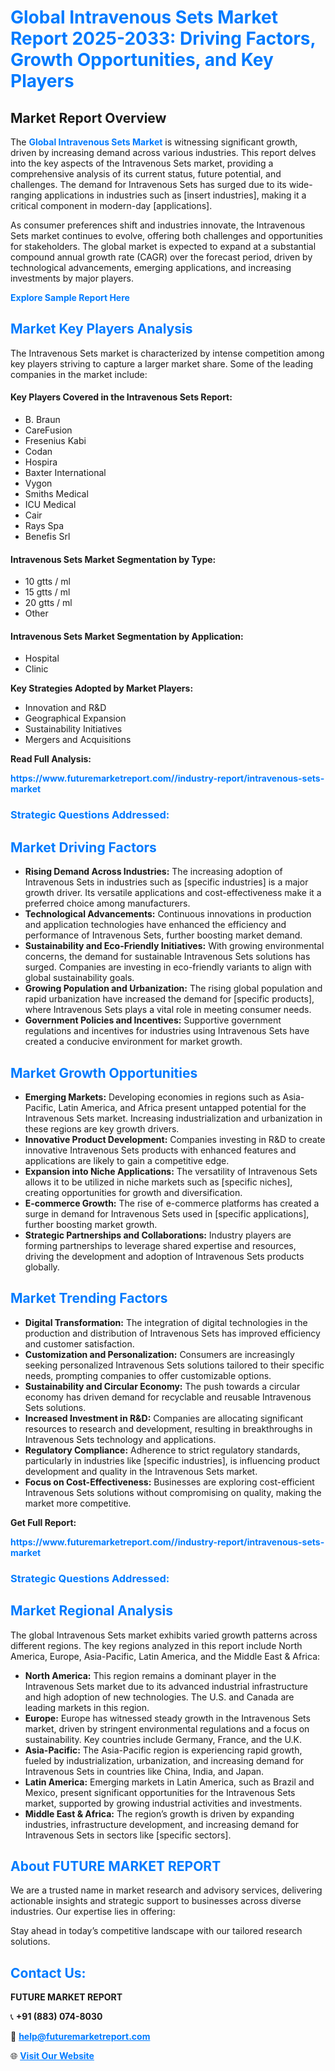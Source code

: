 <h1 style="color: #007BFF;">Global Intravenous Sets Market Report 2025-2033: Driving Factors, Growth Opportunities, and Key Players</h1>

<section id="overview">
<h2>Market Report Overview</h2>
<p>The <a href="https://www.futuremarketreport.com//industry-report/intravenous-sets-market" style="color: #007BFF; text-decoration: none;"><strong>Global Intravenous Sets Market</strong></a> is witnessing significant growth, driven by increasing demand across various industries. This report delves into the key aspects of the Intravenous Sets market, providing a comprehensive analysis of its current status, future potential, and challenges. The demand for Intravenous Sets has surged due to its wide-ranging applications in industries such as [insert industries], making it a critical component in modern-day [applications].</p>
<p>As consumer preferences shift and industries innovate, the Intravenous Sets market continues to evolve, offering both challenges and opportunities for stakeholders. The global market is expected to expand at a substantial compound annual growth rate (CAGR) over the forecast period, driven by technological advancements, emerging applications, and increasing investments by major players.</p>
</section>

<section id="overview">
<p><a href="https://www.futuremarketreport.com//request-sample/reportId=55860" style="color: #007BFF; text-decoration: none;"><strong>Explore Sample Report Here</strong></a></p>
</section>

<section id="key-players">
<h2 style="color: #007BFF;">Market Key Players Analysis</h2>
<p>The Intravenous Sets market is characterized by intense competition among key players striving to capture a larger market share. Some of the leading companies in the market include:</p>
<h4>Key Players Covered in the Intravenous Sets Report:</h4>
<ul><li>B. Braun</li><li>CareFusion</li><li>Fresenius Kabi</li><li>Codan</li><li>Hospira</li><li>Baxter International</li><li>Vygon</li><li>Smiths Medical</li><li>ICU Medical</li><li>Cair</li><li>Rays Spa</li><li>Benefis Srl</li></ul>
<h4>Intravenous Sets Market Segmentation by Type:</h4>
<ul><li>10 gtts / ml</li><li>15 gtts / ml</li><li>20 gtts / ml</li><li>Other</li></ul>

<h4>Intravenous Sets Market Segmentation by Application:</h4>
<ul><li>Hospital</li><li>Clinic</li></ul>
<p><strong>Key Strategies Adopted by Market Players:</strong></p>
<ul>
<li>Innovation and R&D</li>
<li>Geographical Expansion</li>
<li>Sustainability Initiatives</li>
<li>Mergers and Acquisitions</li>
</ul>
</section>

<section>
<p><strong>Read Full Analysis: </strong></p><a href="https://www.futuremarketreport.com//industry-report/intravenous-sets-market" style="color: #007BFF; text-decoration: none;"><strong>https://www.futuremarketreport.com//industry-report/intravenous-sets-market</strong></a>
<h3 style="color: #007BFF;">Strategic Questions Addressed:</h3>
</section>

<section id="driving-factors">
<h2 style="color: #007BFF;">Market Driving Factors</h2>
<ul>
<li><strong>Rising Demand Across Industries:</strong> The increasing adoption of Intravenous Sets in industries such as [specific industries] is a major growth driver. Its versatile applications and cost-effectiveness make it a preferred choice among manufacturers.</li>
<li><strong>Technological Advancements:</strong> Continuous innovations in production and application technologies have enhanced the efficiency and performance of Intravenous Sets, further boosting market demand.</li>
<li><strong>Sustainability and Eco-Friendly Initiatives:</strong> With growing environmental concerns, the demand for sustainable Intravenous Sets solutions has surged. Companies are investing in eco-friendly variants to align with global sustainability goals.</li>
<li><strong>Growing Population and Urbanization:</strong> The rising global population and rapid urbanization have increased the demand for [specific products], where Intravenous Sets plays a vital role in meeting consumer needs.</li>
<li><strong>Government Policies and Incentives:</strong> Supportive government regulations and incentives for industries using Intravenous Sets have created a conducive environment for market growth.</li>
</ul>
</section>

<section id="growth-opportunities">
<h2 style="color: #007BFF;">Market Growth Opportunities</h2>
<ul>
<li><strong>Emerging Markets:</strong> Developing economies in regions such as Asia-Pacific, Latin America, and Africa present untapped potential for the Intravenous Sets market. Increasing industrialization and urbanization in these regions are key growth drivers.</li>
<li><strong>Innovative Product Development:</strong> Companies investing in R&D to create innovative Intravenous Sets products with enhanced features and applications are likely to gain a competitive edge.</li>
<li><strong>Expansion into Niche Applications:</strong> The versatility of Intravenous Sets allows it to be utilized in niche markets such as [specific niches], creating opportunities for growth and diversification.</li>
<li><strong>E-commerce Growth:</strong> The rise of e-commerce platforms has created a surge in demand for Intravenous Sets used in [specific applications], further boosting market growth.</li>
<li><strong>Strategic Partnerships and Collaborations:</strong> Industry players are forming partnerships to leverage shared expertise and resources, driving the development and adoption of Intravenous Sets products globally.</li>
</ul>
</section>

<section id="trending-factors">
<h2 style="color: #007BFF;">Market Trending Factors</h2>
<ul>
<li><strong>Digital Transformation:</strong> The integration of digital technologies in the production and distribution of Intravenous Sets has improved efficiency and customer satisfaction.</li>
<li><strong>Customization and Personalization:</strong> Consumers are increasingly seeking personalized Intravenous Sets solutions tailored to their specific needs, prompting companies to offer customizable options.</li>
<li><strong>Sustainability and Circular Economy:</strong> The push towards a circular economy has driven demand for recyclable and reusable Intravenous Sets solutions.</li>
<li><strong>Increased Investment in R&D:</strong> Companies are allocating significant resources to research and development, resulting in breakthroughs in Intravenous Sets technology and applications.</li>
<li><strong>Regulatory Compliance:</strong> Adherence to strict regulatory standards, particularly in industries like [specific industries], is influencing product development and quality in the Intravenous Sets market.</li>
<li><strong>Focus on Cost-Effectiveness:</strong> Businesses are exploring cost-efficient Intravenous Sets solutions without compromising on quality, making the market more competitive.</li>
</ul>
</section>

<section>
<p><strong>Get Full Report: </strong></p><a href="https://www.futuremarketreport.com//industry-report/intravenous-sets-market" style="color: #007BFF; text-decoration: none;"><strong>https://www.futuremarketreport.com//industry-report/intravenous-sets-market</strong></a>
<h3 style="color: #007BFF;">Strategic Questions Addressed:</h3>
</section>


<section id="regional-analysis">
<h2 style="color: #007BFF;">Market Regional Analysis</h2>
<p>The global Intravenous Sets market exhibits varied growth patterns across different regions. The key regions analyzed in this report include North America, Europe, Asia-Pacific, Latin America, and the Middle East & Africa:</p>
<ul>
<li><strong>North America:</strong> This region remains a dominant player in the Intravenous Sets market due to its advanced industrial infrastructure and high adoption of new technologies. The U.S. and Canada are leading markets in this region.</li>
<li><strong>Europe:</strong> Europe has witnessed steady growth in the Intravenous Sets market, driven by stringent environmental regulations and a focus on sustainability. Key countries include Germany, France, and the U.K.</li>
<li><strong>Asia-Pacific:</strong> The Asia-Pacific region is experiencing rapid growth, fueled by industrialization, urbanization, and increasing demand for Intravenous Sets in countries like China, India, and Japan.</li>
<li><strong>Latin America:</strong> Emerging markets in Latin America, such as Brazil and Mexico, present significant opportunities for the Intravenous Sets market, supported by growing industrial activities and investments.</li>
<li><strong>Middle East & Africa:</strong> The region’s growth is driven by expanding industries, infrastructure development, and increasing demand for Intravenous Sets in sectors like [specific sectors].</li>
</ul>
</section>

<footer>
<h2 style="color: #007BFF;">About FUTURE MARKET REPORT</h2>
<p>We are a trusted name in market research and advisory services, delivering actionable insights and strategic support to businesses across diverse industries. Our expertise lies in offering:</p>

<p>Stay ahead in today’s competitive landscape with our tailored research solutions.</p>

<h2 style="color: #007BFF;">Contact Us:</h2>
<p><strong>FUTURE MARKET REPORT</strong></p>
<p>📞 <strong>+91 (883) 074-8030</strong></p>
<p>📧 <strong><a href="mailto:help@futuremarketreport.com" style="color: #007BFF;">help@futuremarketreport.com</a></strong></p>
<p>🌐 <strong><a href="https://www.futuremarketreport.com/" style="color: #007BFF;">Visit Our Website</a></strong></p>
</footer>